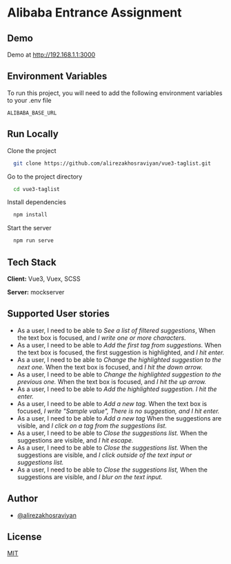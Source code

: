 
# Alibaba Entrance Assignment






## Demo

Demo at http://192.168.1.1:3000


## Environment Variables

To run this project, you will need to add the following environment variables to your .env file

`ALIBABA_BASE_URL`


## Run Locally

Clone the project

```bash
  git clone https://github.com/alirezakhosraviyan/vue3-taglist.git
```

Go to the project directory

```bash
  cd vue3-taglist
```

Install dependencies

```bash
  npm install
```

Start the server

```bash
  npm run serve
```


## Tech Stack

**Client:** Vue3, Vuex, SCSS

**Server:** mockserver


## Supported User stories

- As a user, I need to be able to *See a list of filtered suggestions*, When the text box is focused, and *I write one or more characters.*
- As a user, I need to be able to *Add the first tag from suggestions.* When the text box is focused, the first suggestion is highlighted, and *I hit enter.*
- As a user, I need to be able to *Change the highlighted suggestion to the next one.* When the text box is focused, and *I hit the down arrow.*
- As a user, I need to be able to *Change the highlighted suggestion to the previous one.* When the text box is focused, and *I hit the up arrow.*
- As a user, I need to be able to *Add the highlighted suggestion. I hit the enter.*
- As a user, I need to be able to *Add a new tag.* When the text box is focused, *I write "Sample value", There is no suggestion, and I hit enter.*
- As a user, I need to be able to *Add a new tag* When the suggestions are visible, and *I click on a tag from the suggestions list.*
- As a user, I need to be able to *Close the suggestions list.*  When the suggestions are visible, and *I hit escape.*
- As a user, I need to be able to *Close the suggestions list.*  When the suggestions are visible, and *I click outside of the text input or suggestions list.*
- As a user, I need to be able to *Close the suggestions list,*  When the suggestions are visible, and *I blur on the text input.*


## Author

- [@alirezakhosraviyan](https://github.com/alirezakhosraviyan)


## License

[MIT](https://choosealicense.com/licenses/mit/)

